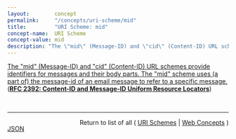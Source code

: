 ```yaml
---
layout:        concept
permalink:     "/concepts/uri-scheme/mid"
title:         "URI Scheme: mid"
concept-name:  URI Scheme
concept-value: mid
description: "The \"mid\" (Message-ID) and \"cid\" (Content-ID) URL schemes provide identifiers for messages and their body parts. The \"mid\" scheme uses (a part of) the message-id of an email message to refer to a specific message."
---
```


[The "mid" (Message-ID) and "cid" (Content-ID) URL schemes provide identifiers for messages and their body parts. The "mid" scheme uses (a part of) the message-id of an email message to refer to a specific message.](http://tools.ietf.org/html/rfc2392#section-2 "Read documentation for URI Scheme &#34;mid&#34;") (**[RFC 2392: Content-ID and Message-ID Uniform Resource Locators](/specs/IETF/RFC/2392 "The Uniform Resource Locator (URL) schemes, &#34;cid:&#34; and &#34;mid:&#34; allow references to messages and the body parts of messages. For example, within a single multipart message, one HTML body part might include embedded references to other parts of the same message.")**)

<br/>
<hr/>

<p style="float : left"><a href="./mid.json" title="JSON representing this particular Web Concept value">JSON</a></p>
<p style="text-align: right">Return to list of all ( <a href="../uri-scheme/">URI Schemes</a> | <a href="../">Web Concepts</a> )</p>

